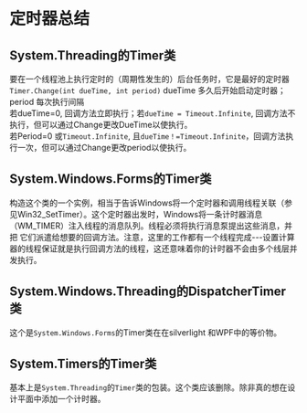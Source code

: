 # 定时器总结
## System.Threading的Timer类
要在一个线程池上执行定时的（周期性发生的）后台任务时，它是最好的定时器
`Timer.Change(int dueTime, int period)`
dueTime 多久后开始启动定时器；
period 每次执行间隔  
若dueTime=0, 回调方法立即执行；若`dueTime = Timeout.Infinite`, 回调方法不执行，但可以通过Change更改DueTime以使执行。  
若Period=0 或`Timeout.Infinite`, 且`dueTime！=Timeout.Infinite`，回调方法执行一次，但可以通过Change更改period以使执行。
## System.Windows.Forms的Timer类
构造这个类的一个实例，相当于告诉Windows将一个定时器和调用线程关联（参见Win32_SetTimer）。这个定时器出发时，Windows将一条计时器消息（WM_TIMER）注入线程的消息队列。线程必须将执行消息泵提出这些消息，并把                  它们派遣给想要的回调方法。注意，这里的工作都有一个线程完成---设置计算器的线程保证就是执行回调方法的线程，这还意味着你的计时器不会由多个线层并发执行。
## System.Windows.Threading的DispatcherTimer类
这个是`System.Windows.Forms`的Timer类在在silverlight 和WPF中的等价物。
## System.Timers的Timer类
基本上是`System.Threading`的`Timer`类的包装。这个类应该删除。除非真的想在设计平面中添加一个计时器。
